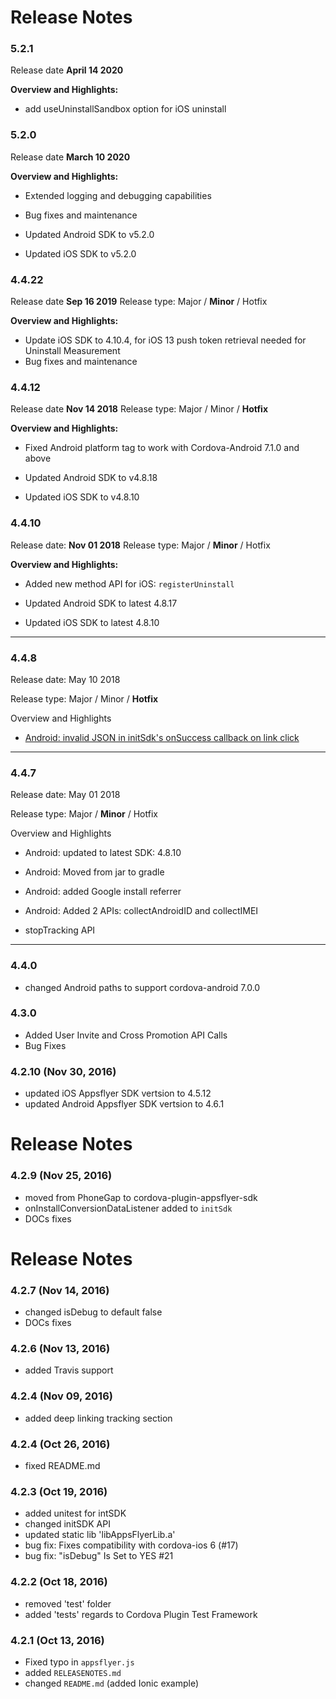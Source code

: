 # Release Notes

### 5.2.1
Release date **April 14 2020**

**Overview and Highlights:**

- add useUninstallSandbox option for iOS uninstall

### 5.2.0
Release date **March 10 2020**

**Overview and Highlights:**

- Extended logging and debugging capabilities

- Bug fixes and maintenance

- Updated Android SDK to v5.2.0

- Updated iOS SDK to v5.2.0


### 4.4.22
Release date **Sep 16 2019**
Release type: Major / **Minor** / Hotfix

**Overview and Highlights:**

- Update iOS SDK to 4.10.4, for iOS 13 push token retrieval needed for Uninstall Measurement
- Bug fixes and maintenance

### 4.4.12
Release date **Nov 14 2018**
Release type: Major / Minor / **Hotfix**

**Overview and Highlights:**

- Fixed Android platform <source-file /> tag to work with Cordova-Android 7.1.0 and above

- Updated Android SDK to v4.8.18

- Updated iOS SDK to v4.8.10


### 4.4.10
Release date: **Nov 01 2018**
Release type: Major / **Minor** / Hotfix

**Overview and Highlights:**

- Added new method API for iOS: `registerUninstall`

- Updated Android SDK to latest 4.8.17

- Updated iOS SDK to latest 4.8.10


---


### 4.4.8
Release date: May 10 2018

Release type: Major / Minor / **Hotfix**

Overview and Highlights

- [Android: invalid JSON in initSdk's onSuccess callback on link click](https://github.com/AppsFlyerSDK/cordova-plugin-appsflyer-sdk/issues/31)



---




### 4.4.7
Release date: May 01 2018

Release type: Major / **Minor** / Hotfix

Overview and Highlights

- Android: updated  to latest SDK: 4.8.10

- Android: Moved from jar to gradle 

- Android: added Google install referrer

- Android: Added 2 APIs: collectAndroidID and collectIMEI

- stopTracking API



---




### 4.4.0
* changed Android paths to support cordova-android 7.0.0

### 4.3.0
* Added User Invite and Cross Promotion API Calls
* Bug Fixes

### 4.2.10 (Nov 30, 2016)
* updated iOS Appsflyer SDK vertsion to 4.5.12
* updated Android Appsflyer SDK vertsion to 4.6.1

# Release Notes
### 4.2.9 (Nov 25, 2016)
* moved from PhoneGap to cordova-plugin-appsflyer-sdk
* onInstallConversionDataListener added to `initSdk`
* DOCs fixes

# Release Notes
### 4.2.7 (Nov 14, 2016)
* changed isDebug to default false
* DOCs fixes

### 4.2.6 (Nov 13, 2016)
* added Travis support


### 4.2.4 (Nov 09, 2016)
* added deep linking tracking section


### 4.2.4 (Oct 26, 2016)
* fixed README.md

### 4.2.3 (Oct 19, 2016)
* added unitest for intSDK
* changed initSDK API
* updated static lib 'libAppsFlyerLib.a'
* bug fix: Fixes compatibility with cordova-ios 6 (#17) 
* bug fix: "isDebug" Is Set to YES #21


### 4.2.2 (Oct 18, 2016)
* removed 'test' folder
* added 'tests' regards to Cordova Plugin Test Framework


### 4.2.1 (Oct 13, 2016)
* Fixed typo in `appsflyer.js`
* added `RELEASENOTES.md`
* changed `README.md` (added Ionic example) 
